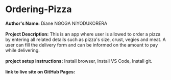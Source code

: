 # Ordering-Pizza

<b>Author's Name:</b> Diane NGOGA NIYODUKORERA<br><br>
<b>Project Description:</b> This is an app where user is allowed to order a pizza by entering all related details such as pizza's size, crust, vegies and meat. A user can fill the delivery form and can be informed on the amount to pay while delivering.<br><br>
<b>project setup instructions:</b> Install browser, Install VS Code, Install git.<br><br>
<b><b>link to live site on GitHub Pages:</b>



